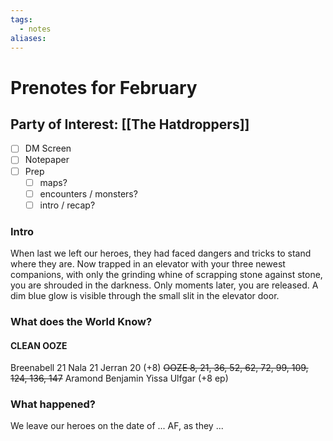 ```yaml
---
tags:
  - notes
aliases:
---
```


# Prenotes for February 
## Party of Interest: [[The Hatdroppers]]
- [ ] DM Screen
- [ ] Notepaper
- [ ] Prep
	- [ ] maps?
	- [ ] encounters / monsters?
	- [ ] intro / recap?

### Intro

When last we left our heroes, they had faced dangers and tricks to stand where they are. Now trapped in an elevator with your three newest companions, with only the grinding whine of scrapping stone against stone, you are shrouded in the darkness. Only moments later, you are released. A dim blue glow is visible through the small slit in the elevator door.

### What does the World Know?

#### CLEAN OOZE
Breenabell 21
Nala 21
Jerran 20 (+8)
~~OOZE 8, 21, 36, 52, 62, 72, 99, 109, 124, 136, 147~~
Aramond
Benjamin
Yissa
Ulfgar (+8 ep)

### What happened?


We leave our heroes on the date of ... AF, as they ...